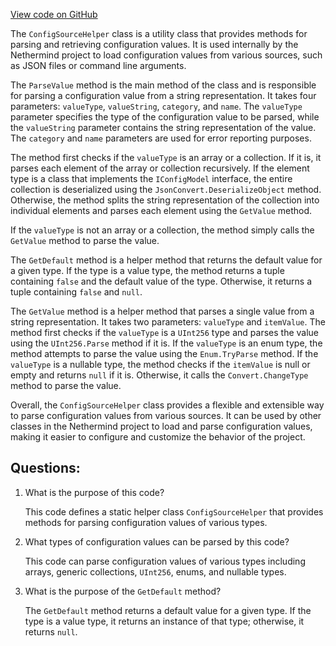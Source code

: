 [View code on GitHub](https://github.com/nethermindeth/nethermind/Nethermind.Config/ConfigSourceHelper.cs)

The `ConfigSourceHelper` class is a utility class that provides methods for parsing and retrieving configuration values. It is used internally by the Nethermind project to load configuration values from various sources, such as JSON files or command line arguments.

The `ParseValue` method is the main method of the class and is responsible for parsing a configuration value from a string representation. It takes four parameters: `valueType`, `valueString`, `category`, and `name`. The `valueType` parameter specifies the type of the configuration value to be parsed, while the `valueString` parameter contains the string representation of the value. The `category` and `name` parameters are used for error reporting purposes.

The method first checks if the `valueType` is an array or a collection. If it is, it parses each element of the array or collection recursively. If the element type is a class that implements the `IConfigModel` interface, the entire collection is deserialized using the `JsonConvert.DeserializeObject` method. Otherwise, the method splits the string representation of the collection into individual elements and parses each element using the `GetValue` method.

If the `valueType` is not an array or a collection, the method simply calls the `GetValue` method to parse the value.

The `GetDefault` method is a helper method that returns the default value for a given type. If the type is a value type, the method returns a tuple containing `false` and the default value of the type. Otherwise, it returns a tuple containing `false` and `null`.

The `GetValue` method is a helper method that parses a single value from a string representation. It takes two parameters: `valueType` and `itemValue`. The method first checks if the `valueType` is a `UInt256` type and parses the value using the `UInt256.Parse` method if it is. If the `valueType` is an enum type, the method attempts to parse the value using the `Enum.TryParse` method. If the `valueType` is a nullable type, the method checks if the `itemValue` is null or empty and returns `null` if it is. Otherwise, it calls the `Convert.ChangeType` method to parse the value.

Overall, the `ConfigSourceHelper` class provides a flexible and extensible way to parse configuration values from various sources. It can be used by other classes in the Nethermind project to load and parse configuration values, making it easier to configure and customize the behavior of the project.
## Questions: 
 1. What is the purpose of this code?
    
    This code defines a static helper class `ConfigSourceHelper` that provides methods for parsing configuration values of various types.

2. What types of configuration values can be parsed by this code?
    
    This code can parse configuration values of various types including arrays, generic collections, `UInt256`, enums, and nullable types.

3. What is the purpose of the `GetDefault` method?
    
    The `GetDefault` method returns a default value for a given type. If the type is a value type, it returns an instance of that type; otherwise, it returns `null`.